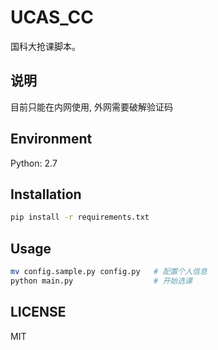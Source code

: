 # UCAS_CC
国科大抢课脚本。

## 说明
目前只能在内网使用, 外网需要破解验证码

## Environment
Python: 2.7

## Installation
``` sh
pip install -r requirements.txt
```

## Usage
``` sh
mv config.sample.py config.py   # 配置个人信息
python main.py                  # 开始选课
```

## LICENSE
MIT